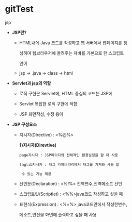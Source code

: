 # gitTest
jsp
- **JSP란?**

   - HTML내에 Java 코드를 작성하고 웹 서버에서 웹페이지를 생 

     성하여 웹브라우저에 돌려주는 자바를 기본으로 한 스크립트 

     언어

   - jsp → .java → class → html

- **Servlet과 jsp의 역할**

   - 로직 구현은 Servlet에, HTML 중심의 코드는 JSP에

   - Servlet 복잡한 로직 구현에 적합

   - JSP 화면작성, 수정 용이

- **JSP 구성요소**

  - 지시자(Directive) : <%@%> 

     **1)지시자(Direvtive)**

        page지시자 : JSP페이지의 전체적인 환경설정을 할 때 사용

        taglib지시자 : 태그 라이브러리에서 태그를 가져와 사용 할 

         수 있는 기능 제공

  - 선언문(Declaration) : <%!%> 전역변수,전역메소드 선언

  - 스크립트릿(Scriptlet) : <%%>java코드 작성하고 싶을 때

  - 표현식(Expression) :  <%=%> java코드안에서 작성한변수,  

     메소드,연산을 화면에 출력하고 싶을 때 사용
